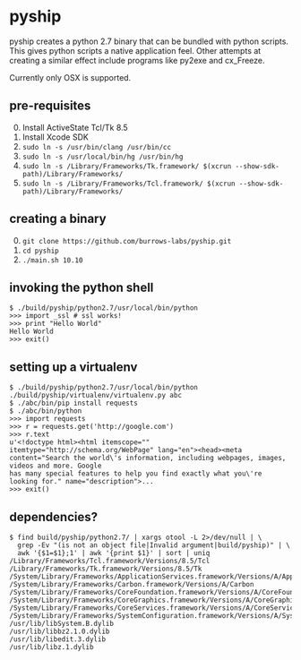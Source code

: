 # pyship
pyship creates a python 2.7 binary that can be bundled with python scripts.  This gives
python scripts a native application feel.  Other attempts at creating a similar effect include
programs like py2exe and cx_Freeze.

Currently only OSX is supported.

## pre-requisites
0. Install ActiveState Tcl/Tk 8.5
1. Install Xcode SDK
2. ```sudo ln -s /usr/bin/clang /usr/bin/cc```
3. ```sudo ln -s /usr/local/bin/hg /usr/bin/hg```
4. ```sudo ln -s /Library/Frameworks/Tk.framework/ $(xcrun --show-sdk-path)/Library/Frameworks/```
5. ```sudo ln -s /Library/Frameworks/Tcl.framework/ $(xcrun --show-sdk-path)/Library/Frameworks/```

## creating a binary
0. ```git clone https://github.com/burrows-labs/pyship.git```
1. ```cd pyship```
2. ```./main.sh 10.10```

## invoking the python shell
```
$ ./build/pyship/python2.7/usr/local/bin/python
>>> import _ssl # ssl works!
>>> print "Hello World"
Hello World
>>> exit()
```

## setting up a virtualenv
```
$ ./build/pyship/python2.7/usr/local/bin/python ./build/pyship/virtualenv/virtualenv.py abc
$ ./abc/bin/pip install requests
$ ./abc/bin/python
>>> import requests
>>> r = requests.get('http://google.com')
>>> r.text
u'<!doctype html><html itemscope="" itemtype="http://schema.org/WebPage" lang="en"><head><meta
content="Search the world\'s information, including webpages, images, videos and more. Google
has many special features to help you find exactly what you\'re looking for." name="description">...
>>> exit()
```

## dependencies?
```
$ find build/pyship/python2.7/ | xargs otool -L 2>/dev/null | \
  grep -Ev "(is not an object file|Invalid argument|build/pyship)" | \
  awk '{$1=$1};1' | awk '{print $1}' | sort | uniq
/Library/Frameworks/Tcl.framework/Versions/8.5/Tcl
/Library/Frameworks/Tk.framework/Versions/8.5/Tk
/System/Library/Frameworks/ApplicationServices.framework/Versions/A/ApplicationServices
/System/Library/Frameworks/Carbon.framework/Versions/A/Carbon
/System/Library/Frameworks/CoreFoundation.framework/Versions/A/CoreFoundation
/System/Library/Frameworks/CoreGraphics.framework/Versions/A/CoreGraphics
/System/Library/Frameworks/CoreServices.framework/Versions/A/CoreServices
/System/Library/Frameworks/SystemConfiguration.framework/Versions/A/SystemConfiguration
/usr/lib/libSystem.B.dylib
/usr/lib/libbz2.1.0.dylib
/usr/lib/libedit.3.dylib
/usr/lib/libz.1.dylib
```
